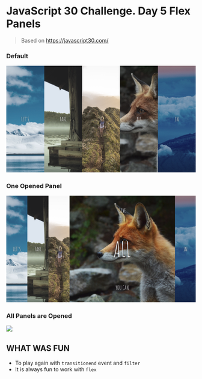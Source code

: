 # JavaScript 30 Challenge. Day 5 Flex Panels

> Based on https://javascript30.com/

### Default
![](screenshot1.png)

### One Opened Panel
![](screenshot2.png)

### All Panels are Opened
![](screenshot3.png)

## WHAT WAS FUN
* To play again with `transitionend` event and `filter`
* It is always fun to work with `flex`